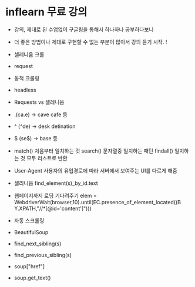 # inflearn 무료 강의
* 강의, 제대로 된 수업없이 구글링을 통해서 하나하나 공부하다보니
* 더 좋은 방법이나 제대로 구현할 수 없는 부분이 많아서 강의 듣기 시작. ! 
* 셀레니움 크롤
* request
* 동적 크롤링
* headless


* Requests vs 셀레니움
* .(ca.e) -> cave cafe 등
* ^ (^de) -> desk detination 
* $ (se$) -> base 등
* match() 처음부터 일치하는 것 search() 문자열중 일치하는 패턴 findall() 일치하는 것 모두 리스트로 반환
* User-Agent 사용자의 유입경로에 따라 서버에서 보여주는 UI를 다르게 해줌
* 셀리니움 find_element(s)_by_id.text
* 웹페이지까지 로딩 기다려주기 elem = WebdriverWait(browser,10).until(EC.presence_of_element_located((B Y.XPATH,"//*[@id='content']")))
* 자동 스크롤링

* BeautifulSoup
* find_next_sibling(s)
* find_previous_sibling(s)
* soup["href"]
* soup.get_text()
